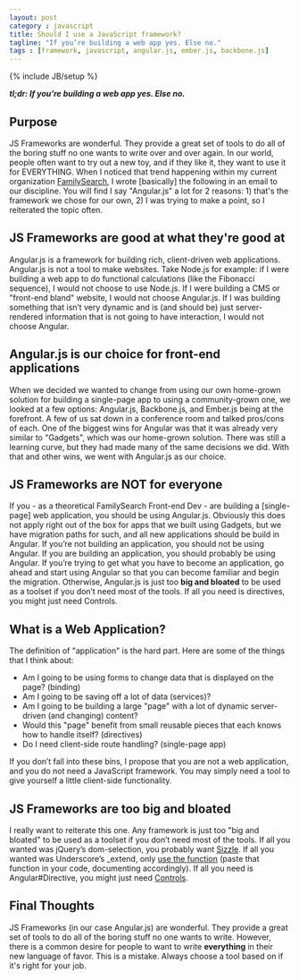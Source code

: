 ```yaml
---
layout: post
category : javascript
title: Should I use a JavaScript framework?
tagline: "If you’re building a web app yes. Else no."
tags : [framework, javascript, angular.js, ember.js, backbone.js]
---
```

{% include JB/setup %}


***tl;dr: If you’re building a web app yes. Else no.***

## Purpose

JS Frameworks are wonderful. They provide a great set of tools to do all of the
boring stuff no one wants to write over and over again. In our world, people often
want to try out a new toy, and if they like it, they want to use it for EVERYTHING.
When I noticed that trend happening within my current organization [FamilySearch](http://familysearch.org "FamilySearch.org"),
I wrote [basically] the following in an email to our discipline. You will find I
say "Angular.js" a lot for 2 reasons: 1) that's the framework we chose for our own,
2) I was trying to make a point, so I reiterated the topic often.

<!--more-->

## JS Frameworks are good at what they're good at

Angular.js is a framework for building rich, client-driven web applications.
Angular.js is not a tool to make websites. Take Node.js for example: if I
were building a web app to do functional calculations (like the Fibonacci
sequence), I would not choose to use Node.js. If I were building a CMS or
"front-end bland" website, I would not choose Angular.js. If I was building
something that isn’t very dynamic and is (and should be) just server-rendered
information that is not going to have interaction, I would not choose Angular.


## Angular.js is our choice for front-end applications

When we decided we wanted to change from using our own home-grown solution for
building a single-page app to using a community-grown one, we looked at a few
options: Angular.js, Backbone.js, and Ember.js being at the forefront. A few of
us sat down in a conference room and talked pros/cons of each. One of the biggest
wins for Angular was that it was already very similar to "Gadgets", which was our
home-grown solution. There was still a learning curve, but they had made many
of the same decisions we did. With that and other wins, we went with Angular.js
as our choice.


## JS Frameworks are NOT for everyone

If you - as a theoretical FamilySearch Front-end Dev - are building a [single-page] web
application, you should be using Angular.js. Obviously this does not apply
right out of the box for apps that we built using Gadgets, but we have
migration paths for such, and all new applications should be build in Angular.
If you’re not building an application, you should not be using Angular. If you
are building an application, you should probably be using Angular. If you’re
trying to get what you have to become an application, go ahead and start using
Angular so that you can become familiar and begin the migration. Otherwise,
Angular.js is just too **big and bloated** to be used as a toolset if you don’t
need most of the tools. If all you need is directives, you might just need Controls.


## What is a Web Application?

The definition of "application" is the hard part. Here are some of the things that I think about:

- Am I going to be using forms to change data that is displayed on the page? (binding)
- Am I going to be saving off a lot of data (services)?
- Am I going to be building a large "page" with a lot of dynamic server-driven (and changing) content?
- Would this "page" benefit from small reusable pieces that each knows how to handle itself? (directives)
- Do I need client-side route handling? (single-page app)

If you don’t fall into these bins, I propose that you are not a web application,
and you do not need a JavaScript framework. You may simply need a tool to give
yourself a little client-side functionality.


## JS Frameworks are too big and bloated

I really want to reiterate this one. Any framework is just too "big and bloated"
to be used as a toolset if you don’t need most of the tools. If all you wanted
was jQuery’s dom-selection, you probably want [Sizzle](http://sizzlejs.com/).
If all you wanted was Underscore’s \_extend, only [use the function](http://underscorejs.org/docs/underscore.html#section-84)
(paste that function in your code, documenting accordingly). If all you need is
Angular#Directive, you might just need [Controls](https://github.com/schlegelrock/Control.js).

## Final Thoughts

JS Frameworks (in our case Angular.js) are wonderful. They provide a great set of
tools to do all of the boring stuff no one wants to write. However, there is a common
desire for people to want to write **everything** in their new language of favor.
This is a mistake. Always choose a tool based on if it's right for your job.
